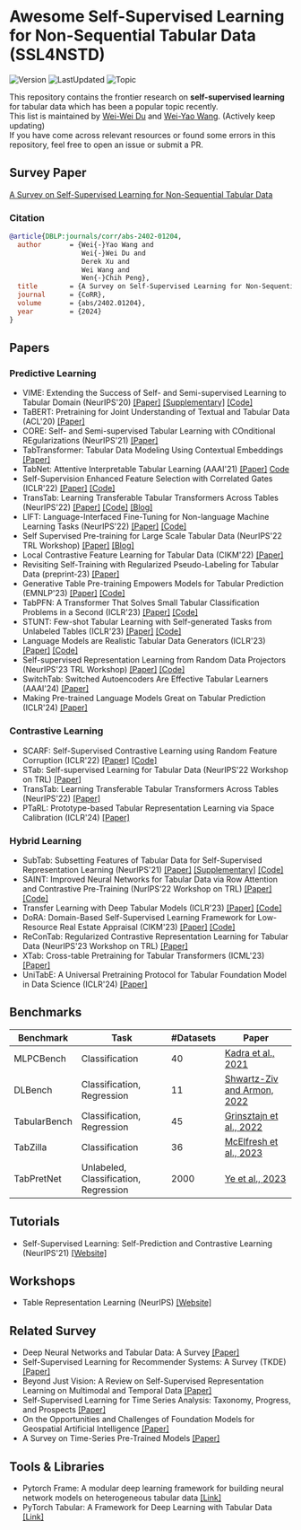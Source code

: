 # Awesome Self-Supervised Learning for Non-Sequential Tabular Data (SSL4NSTD)
![Version](https://img.shields.io/badge/Version-1.0-lightgrey.svg) 
![LastUpdated](https://img.shields.io/badge/LastUpdated-2024.02-lightblue.svg)
![Topic](https://img.shields.io/badge/Topic-SSL4NSTD-pink?logo=github)

This repository contains the frontier research on **self-supervised learning** for tabular data which has been a popular topic recently.<br>
This list is maintained by [Wei-Wei Du](https://wwweiwei.github.io/) and [Wei-Yao Wang](https://github.com/wywyWang). (Actively keep updating)<br>
If you have come across relevant resources or found some errors in this repository, feel free to open an issue or submit a PR.

## Survey Paper
[A Survey on Self-Supervised Learning for Non-Sequential Tabular Data](https://arxiv.org/abs/2402.01204)
### Citation
```bibtex
@article{DBLP:journals/corr/abs-2402-01204,
  author       = {Wei{-}Yao Wang and
                  Wei{-}Wei Du and
                  Derek Xu and
                  Wei Wang and
                  Wen{-}Chih Peng},
  title        = {A Survey on Self-Supervised Learning for Non-Sequential Tabular Data},
  journal      = {CoRR},
  volume       = {abs/2402.01204},
  year         = {2024}
}
```

## Papers
### Predictive Learning
* VIME: Extending the Success of Self- and Semi-supervised Learning to Tabular Domain (NeurIPS'20) [[Paper]](https://proceedings.neurips.cc/paper/2020/file/7d97667a3e056acab9aaf653807b4a03-Paper.pdf) [[Supplementary]](https://proceedings.neurips.cc/paper/2020/file/7d97667a3e056acab9aaf653807b4a03-Supplemental.pdf) [[Code]](https://github.com/jsyoon0823/VIME)
* TaBERT: Pretraining for Joint Understanding of Textual and Tabular Data (ACL'20) [[Paper]](https://arxiv.org/abs/2005.08314)
* CORE: Self- and Semi-supervised Tabular Learning with COnditional REgularizations (NeurIPS'21) [[Paper]](https://sslneurips21.github.io/files/CameraReady/CORE_workshop.pdf)
* TabTransformer: Tabular Data Modeling Using Contextual Embeddings [[Paper]](https://arxiv.org/abs/2012.06678)
* TabNet: Attentive Interpretable Tabular Learning (AAAI'21) [[Paper]](https://arxiv.org/abs/1908.07442) [Code](https://github.com/dreamquark-ai/tabnet)
* Self-Supervision Enhanced Feature Selection with Correlated Gates (ICLR'22) [[Paper]](https://openreview.net/pdf?id=oDFvtxzPOx) [[Code]](https://github.com/chl8856/SEFS)
* TransTab: Learning Transferable Tabular Transformers Across Tables (NeurIPS'22) [[Paper]](https://arxiv.org/abs/2205.09328) [[Code]](https://github.com/RyanWangZf/transtab) [[Blog]](https://realsunlab.medium.com/transtab-learning-transferable-tabular-transformers-across-tables-1e34eec161b8)
* LIFT: Language-Interfaced Fine-Tuning for Non-language Machine Learning Tasks (NeurIPS'22) [[Paper]](https://arxiv.org/pdf/2206.06565.pdf) [[Code]](https://github.com/UW-Madison-Lee-Lab/LanguageInterfacedFineTuning)
* Self Supervised Pre-training for Large Scale Tabular Data (NeurIPS'22 TRL Workshop) [[Paper]](https://table-representation-learning.github.io/assets/papers/self_supervised_pre_training_f.pdf) [[Blog]](https://www.amazon.science/publications/self-supervised-pre-training-for-large-scale-tabular-data)
* Local Contrastive Feature Learning for Tabular Data (CIKM'22) [[Paper]](https://dl.acm.org/doi/pdf/10.1145/3511808.3557630)
* Revisiting Self-Training with Regularized Pseudo-Labeling for Tabular Data (preprint-23) [[Paper]](https://arxiv.org/abs/2302.14013)
* Generative Table Pre-training Empowers Models for Tabular Prediction (EMNLP'23) [[Paper]](https://arxiv.org/pdf/2305.09696.pdf) [[Code]](https://github.com/ZhangTP1996/TapTap)
* TabPFN: A Transformer That Solves Small Tabular Classification Problems in a Second (ICLR'23) [[Paper]](https://arxiv.org/pdf/2207.01848.pdf) [[Code]](https://github.com/automl/TabPFN)
* STUNT: Few-shot Tabular Learning with Self-generated Tasks from Unlabeled Tables (ICLR'23) [[Paper]](https://arxiv.org/pdf/2303.00918.pdf) [[Code]](https://github.com/jaehyun513/STUNT)
* Language Models are Realistic Tabular Data Generators (ICLR'23) [[Paper]](https://arxiv.org/pdf/2210.06280.pdf) [[Code]](https://github.com/kathrinse/be_great)
* Self-supervised Representation Learning from Random Data Projectors (NeurIPS'23 TRL Workshop) [[Paper]](https://arxiv.org/pdf/2310.07756.pdf) [[Code]](https://github.com/layer6ai-labs/lfr)
* SwitchTab: Switched Autoencoders Are Effective Tabular Learners (AAAI'24) [[Paper]](https://arxiv.org/pdf/2401.02013.pdf)
* Making Pre-trained Language Models Great on Tabular Prediction (ICLR'24) [[Paper]](https://openreview.net/pdf?id=anzIzGZuLi)

### Contrastive Learning
* SCARF: Self-Supervised Contrastive Learning using Random Feature Corruption (ICLR'22) [[Paper]](https://arxiv.org/pdf/2106.15147.pdf) [[Code]](https://github.com/clabrugere/pytorch-scarf)
* STab: Self-supervised Learning for Tabular Data (NeurIPS'22 Workshop on TRL) [[Paper]](https://openreview.net/pdf?id=EfR55bFcrcI)
* TransTab: Learning Transferable Tabular Transformers Across Tables (NeurIPS'22) [[Paper]](https://arxiv.org/pdf/2205.09328.pdf)
* PTaRL: Prototype-based Tabular Representation Learning via Space Calibration (ICLR'24) [[Paper]](https://openreview.net/pdf?id=G32oY4Vnm8)

### Hybrid Learning
* SubTab: Subsetting Features of Tabular Data for Self-Supervised Representation Learning (NeurIPS'21) [[Paper]](https://arxiv.org/pdf/2110.04361.pdf) [[Supplementary]](https://openreview.net/attachment?id=vrhNQ7aYSdr&name=supplementary_material) [[Code]](https://github.com/AstraZeneca/SubTab)
* SAINT: Improved Neural Networks for Tabular Data via Row Attention and Contrastive Pre-Training (NurIPS‘22 Workshop on TRL) [[Paper]](https://arxiv.org/pdf/2106.01342.pdf) [[Code]](https://github.com/somepago/saint)
* Transfer Learning with Deep Tabular Models (ICLR'23) [[Paper]](https://arxiv.org/pdf/2206.15306.pdf) [[Code]](https://github.com/LevinRoman/tabular-transfer-learning)
* DoRA: Domain-Based Self-Supervised Learning Framework for Low-Resource Real Estate Appraisal (CIKM'23) [[Paper]](https://arxiv.org/abs/2309.00855) [[Code]](https://github.com/wwweiwei/DoRA)
* ReConTab: Regularized Contrastive Representation Learning for Tabular Data (NeurIPS'23 Workshop on TRL) [[Paper]](https://arxiv.org/pdf/2310.18541.pdf)
* XTab: Cross-table Pretraining for Tabular Transformers (ICML'23) [[Paper]](https://arxiv.org/abs/2305.06090)
* UniTabE: A Universal Pretraining Protocol for Tabular Foundation Model in Data Science (ICLR'24) [[Paper]](https://arxiv.org/pdf/2307.09249.pdf)

## Benchmarks
| Benchmark    | Task                                  | #Datasets | Paper |
|--------------|---------------------------------------|-----------|-------|
| MLPCBench    | Classification                        | 40        | [Kadra et al., 2021](https://arxiv.org/abs/2106.11189)  |
| DLBench      | Classification, Regression            | 11        | [Shwartz-Ziv and Armon, 2022](https://arxiv.org/abs/2106.03253)  |
| TabularBench | Classification, Regression            | 45        | [Grinsztajn et al., 2022](https://arxiv.org/abs/2207.08815)  |
| TabZilla     | Classification                        | 36        | [McElfresh et al., 2023](https://arxiv.org/abs/2305.02997)  |
| TabPretNet   | Unlabeled, Classification, Regression | 2000      | [Ye et al., 2023](https://arxiv.org/abs/2307.04308)  |

## Tutorials
* Self-Supervised Learning: Self-Prediction and Contrastive Learning (NeurIPS'21) [[Website]](https://neurips.cc/virtual/2021/tutorial/21895)

## Workshops
* Table Representation Learning (NeurIPS) [[Website]](https://table-representation-learning.github.io/)

## Related Survey
* Deep Neural Networks and Tabular Data: A Survey [[Paper]](https://arxiv.org/abs/2110.01889)
* Self-Supervised Learning for Recommender Systems: A Survey (TKDE) [[Paper]](https://arxiv.org/pdf/2203.15876.pdf)
* Beyond Just Vision: A Review on Self-Supervised Representation Learning on Multimodal and Temporal Data [[Paper]](https://arxiv.org/abs/2206.02353)
* Self-Supervised Learning for Time Series Analysis: Taxonomy, Progress, and Prospects [[Paper]](https://arxiv.org/abs/2306.10125)
* On the Opportunities and Challenges of Foundation Models for Geospatial Artificial Intelligence [[Paper]](https://arxiv.org/abs/2304.06798)
* A Survey on Time-Series Pre-Trained Models [[Paper]](https://arxiv.org/abs/2305.10716)

## Tools & Libraries
* Pytorch Frame: A modular deep learning framework for building neural network models on heterogeneous tabular data [[Link]](https://github.com/pyg-team/pytorch-frame#implemented-deep-tabular-models)
* PyTorch Tabular: A Framework for Deep Learning with Tabular Data [[Link]](https://github.com/manujosephv/pytorch_tabular)
